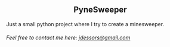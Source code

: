 <div align="center">
  <h2>PyneSweeper</h2>
</div>

Just a small python project where I try to create a minesweeper.

###### _Feel free to contact me here: [jdessors@gmail.com](mailto:jdessors@gmail.com)_